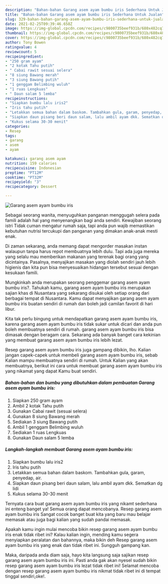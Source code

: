 ```yaml
---
description: "Bahan-bahan Garang asem ayam bumbu iris Sederhana Untuk Jualan"
title: "Bahan-bahan Garang asem ayam bumbu iris Sederhana Untuk Jualan"
slug: 329-bahan-bahan-garang-asem-ayam-bumbu-iris-sederhana-untuk-jualan
date: 2021-02-25T09:39:46.658Z
image: https://img-global.cpcdn.com/recipes/c9800735beef931b/680x482cq70/garang-asem-ayam-bumbu-iris-foto-resep-utama.jpg
thumbnail: https://img-global.cpcdn.com/recipes/c9800735beef931b/680x482cq70/garang-asem-ayam-bumbu-iris-foto-resep-utama.jpg
cover: https://img-global.cpcdn.com/recipes/c9800735beef931b/680x482cq70/garang-asem-ayam-bumbu-iris-foto-resep-utama.jpg
author: Tony Bowen
ratingvalue: 4
reviewcount: 5
recipeingredient:
- "250 gram ayam"
- "2 kotak Tahu putih"
- " Cabai rawit sesuai selera"
- "8 siung Bawang merah"
- "3 siung Bawang putih"
- "1 genggam Belimbing wuluh"
- "1 ruas Lengkuas"
- " Daun salam 5 lemba"
recipeinstructions:
- "Siapkan bumbu lalu iris2"
- "Iris tahu putih"
- "Letakkan semua bahan dalam baskom. Tambahkan gula, garam, penyedap, air."
- "Siapkan daun pisang beri daun salam, lalu ambil ayam dkk. Sematkan dg lidi"
- "Kukus selama 30-30 menit"
categories:
- Resep
tags:
- garang
- asem
- ayam

katakunci: garang asem ayam 
nutrition: 159 calories
recipecuisine: Indonesian
preptime: "PT12M"
cooktime: "PT32M"
recipeyield: "3"
recipecategory: Dessert

---
```



![Garang asem ayam bumbu iris](https://img-global.cpcdn.com/recipes/c9800735beef931b/680x482cq70/garang-asem-ayam-bumbu-iris-foto-resep-utama.jpg)

Sebagai seorang wanita, menyuguhkan panganan menggugah selera pada famili adalah hal yang menyenangkan bagi anda sendiri. Kewajiban seorang istri Tidak cuman mengatur rumah saja, tapi anda pun wajib memastikan kebutuhan nutrisi tercukupi dan panganan yang dimakan anak-anak mesti enak.

Di zaman  sekarang, anda memang dapat mengorder masakan instan walaupun tanpa harus repot membuatnya lebih dulu. Tapi ada juga mereka yang selalu mau memberikan makanan yang terenak bagi orang yang dicintainya. Pasalnya, menyajikan masakan yang diolah sendiri jauh lebih higienis dan kita pun bisa menyesuaikan hidangan tersebut sesuai dengan kesukaan famili. 



Mungkinkah anda merupakan seorang penggemar garang asem ayam bumbu iris?. Tahukah kamu, garang asem ayam bumbu iris merupakan sajian khas di Nusantara yang sekarang disukai oleh setiap orang dari berbagai tempat di Nusantara. Kamu dapat menyajikan garang asem ayam bumbu iris buatan sendiri di rumah dan boleh jadi camilan favorit di hari libur.

Kita tak perlu bingung untuk mendapatkan garang asem ayam bumbu iris, karena garang asem ayam bumbu iris tidak sukar untuk dicari dan anda pun boleh membuatnya sendiri di rumah. garang asem ayam bumbu iris bisa dimasak dengan beragam cara. Sekarang ada banyak banget cara kekinian yang membuat garang asem ayam bumbu iris lebih lezat.

Resep garang asem ayam bumbu iris juga gampang dibikin, lho. Kalian jangan capek-capek untuk membeli garang asem ayam bumbu iris, sebab Kalian mampu membuatnya sendiri di rumah. Untuk Kalian yang akan membuatnya, berikut ini cara untuk membuat garang asem ayam bumbu iris yang nikamat yang dapat Kamu buat sendiri.

<!--inarticleads1-->

##### Bahan-bahan dan bumbu yang dibutuhkan dalam pembuatan Garang asem ayam bumbu iris:

1. Siapkan 250 gram ayam
1. Ambil 2 kotak Tahu putih
1. Gunakan  Cabai rawit (sesuai selera)
1. Gunakan 8 siung Bawang merah
1. Sediakan 3 siung Bawang putih
1. Ambil 1 genggam Belimbing wuluh
1. Sediakan 1 ruas Lengkuas
1. Gunakan  Daun salam 5 lemba




<!--inarticleads2-->

##### Langkah-langkah membuat Garang asem ayam bumbu iris:

1. Siapkan bumbu lalu iris2
1. Iris tahu putih
1. Letakkan semua bahan dalam baskom. Tambahkan gula, garam, penyedap, air.
1. Siapkan daun pisang beri daun salam, lalu ambil ayam dkk. Sematkan dg lidi
1. Kukus selama 30-30 menit




Ternyata cara buat garang asem ayam bumbu iris yang nikamt sederhana ini enteng banget ya! Semua orang dapat mencobanya. Resep garang asem ayam bumbu iris Sangat cocok banget buat kita yang baru mau belajar memasak atau juga bagi kalian yang sudah pandai memasak.

Apakah kamu ingin mulai mencoba bikin resep garang asem ayam bumbu iris enak tidak ribet ini? Kalau kalian ingin, mending kamu segera menyiapkan peralatan dan bahannya, maka bikin deh Resep garang asem ayam bumbu iris yang enak dan tidak ribet ini. Sungguh gampang kan. 

Maka, daripada anda diam saja, hayo kita langsung saja sajikan resep garang asem ayam bumbu iris ini. Pasti anda gak akan nyesel sudah bikin resep garang asem ayam bumbu iris lezat tidak ribet ini! Selamat mencoba dengan resep garang asem ayam bumbu iris nikmat tidak ribet ini di tempat tinggal sendiri,oke!.

